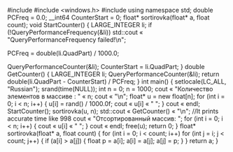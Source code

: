 #include <iostream>
#include <windows.h>
#include <ctime>
using namespace std;
double PCFreq = 0.0;
__int64 CounterStart = 0;
float* sortirovka(float* a, float count);
void StartCounter()
{
LARGE_INTEGER li;
if (!QueryPerformanceFrequency(&li))
std::cout « "QueryPerformanceFrequency failed!\n";

PCFreq = double(li.QuadPart) / 1000.0;

QueryPerformanceCounter(&li);
CounterStart = li.QuadPart;
}
double GetCounter()
{
LARGE_INTEGER li;
QueryPerformanceCounter(&li);
return double(li.QuadPart - CounterStart) / PCFreq;
}
int main()
{
setlocale(LC_ALL, "Russian");
srand(time(NULL));
int n = 0;
n = 1000;
cout « "Количество элементов в массиве : " « n;
cout « "\n";
float* u = new float[n];
for (int i = 0; i < n; i++)
{
u[i] = rand() / 1000.0f;
cout « u[i] « " ";
}
cout « endl;
StartCounter();
sortirovka(u, n);
std::cout « GetCounter() « "\n"; //It prints accurate time like 998
cout « "Отсортированный массив: ";
for (int i = 0; i < n; i++) {
cout « u[i] « " ";
}
cout « endl;
free(u);
return 0;
}
float* sortirovka(float* a, float count) {
for (int i = 0; i < count; i++)
for (int j = i; j < count; j++) {
if (a[i] > a[j]) {
float p = a[i];
a[i] = a[j];
a[j] = p;
}
}
return a;
}
